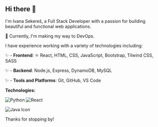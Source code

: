 ## Hi there 👋

I'm Ivana Sekereš, a Full Stack Developer with a passion for building beautiful and functional web applications.

🚀 Currently, I'm making my way to DevOps. 

I have experience working with a variety of technologies including:

✨  - **Frontend**: ⚛️ React, HTML, CSS, JavaScript, Bootstrap, Tilwind CSS, SASS

✨  - **Backend**: Node.js, Express, DynamoDB, MySQL

✨  - **Tools and Platforms**: Git, GitHub, VS Code



**Technologies:** 

![Python](https://img.shields.io/badge/-Python-333333?style=flat&logo=python)
![React](https://img.shields.io/badge/-React-333333?style=flat&logo=React)

![Java Icon](https://img.icons8.com/color/48/000000/java-coffee-cup-logo.png)

Thanks for stopping by!
<!--
**sankovicivana/sankovicivana** is a ✨ _special_ ✨ repository because its `README.md` (this file) appears on your GitHub profile.

Here are some ideas to get you started:

- 🔭 I’m currently working on ...
- 🌱 I’m currently learning ...
- 👯 I’m looking to collaborate on ...
- 🤔 I’m looking for help with ...
- 💬 Ask me about ...
- 📫 How to reach me: ...
- 😄 Pronouns: ...
- ⚡ Fun fact: ...
-->
